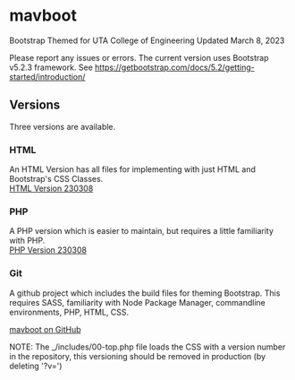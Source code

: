 # mavboot
Bootstrap Themed for UTA College of Engineering 
Updated March 8, 2023

Please report any issues or errors.
The current version uses Bootstrap v5.2.3 framework.  See https://getbootstrap.com/docs/5.2/getting-started/introduction/

## Versions 
Three versions are available.

### HTML
An HTML Version has all files for implementing with just HTML and Bootstrap's CSS Classes.  
[HTML Version 230308](https://github.com/ChrispyWood/mavboot/raw/master/___versions/mavboot_html_230501.zip)

### PHP
A PHP version which is easier to maintain, but requires a little familiarity with PHP.  
[PHP Version 230308](https://github.com/ChrispyWood/mavboot/raw/master/___versions/mavboot_php_230501.zip)

### Git
A github project which includes the build files for theming Bootstrap.  This requires SASS, familiarity with Node Package Manager, commandline environments, PHP, HTML, CSS. 

[mavboot on GitHub](https://github.com/ChrispyWood/mavboot/)  

NOTE: The _/includes/00-top.php file loads the CSS with a version number in the repository, this versioning should be removed in production (by deleting '?v=<?php echo rand(0,30000000);?>')

